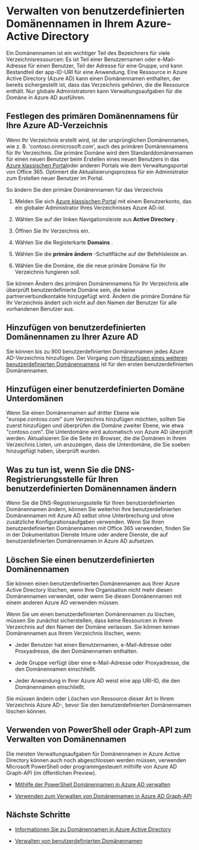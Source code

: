 <properties
    pageTitle="Verwalten von benutzerdefinierten Domänennamen in Ihrem Azure Active Directory | Microsoft Azure"
    description="Konzepte und Vorgehensweisen für die Verwaltung einer benutzerdefinierten Domänennamens in Azure Active Directory"
    services="active-directory"
    documentationCenter=""
    authors="jeffsta"
    manager="femila"
    editor=""/>

<tags
    ms.service="active-directory"
    ms.workload="identity"
    ms.tgt_pltfrm="na"
    ms.devlang="na"
    ms.topic="article"
    ms.date="10/04/2016"
    ms.author="curtand;jeffsta"/>

# <a name="managing-custom-domain-names-in-your-azure-active-directory"></a>Verwalten von benutzerdefinierten Domänennamen in Ihrem Azure-Active Directory

Ein Domänennamen ist ein wichtiger Teil des Bezeichners für viele Verzeichnisressourcen: Es ist Teil einer Benutzernamen oder e-Mail-Adresse für einen Benutzer, Teil der Adresse für eine Gruppe, und kann Bestandteil der app-ID-URI für eine Anwendung. Eine Ressource in Azure Active Directory (Azure AD) kann einen Domänennamen enthalten, der bereits sichergestellt ist, dass das Verzeichnis gehören, die die Ressource enthält. Nur globale Administratoren kann Verwaltungsaufgaben für die Domäne in Azure AD ausführen.

## <a name="set-the-primary-domain-name-for-your-azure-ad-directory"></a>Festlegen des primären Domänennamens für Ihre Azure AD-Verzeichnis

Wenn Ihr Verzeichnis erstellt wird, ist der ursprünglichen Domänennamen, wie z. B. 'contoso.onmicrosoft.com', auch des primären Domänennamens für Ihr Verzeichnis. Die primäre Domäne wird dem Standarddomänennamen für einen neuen Benutzer beim Erstellen eines neuen Benutzers in das [Azure klassischen Portal](https://manage.windowsazure.com/)oder anderen Portals wie dem Verwaltungsportal von Office 365. Optimiert die Aktualisierungsprozess für ein Administrator zum Erstellen neuer Benutzer im Portal.

So ändern Sie den primäre Domänennamen für das Verzeichnis

1.  Melden Sie sich [Azure klassischen Portal](https://manage.windowsazure.com/) mit einem Benutzerkonto, das ein globaler Administrator Ihres Verzeichnisses Azure AD-ist.

2.  Wählen Sie auf der linken Navigationsleiste aus **Active Directory** .

3.  Öffnen Sie Ihr Verzeichnis ein.

4.  Wählen Sie die Registerkarte **Domains** .

5.  Wählen Sie die **primäre ändern** -Schaltfläche auf der Befehlsleiste an.

6.  Wählen Sie die Domäne, die die neue primäre Domäne für Ihr Verzeichnis fungieren soll.

Sie können Ändern des primären Domänennamens für Ihr Verzeichnis alle überprüft benutzerdefinierte Domäne sein, die keine partnerverbundkontakte hinzugefügt wird. Ändern die primäre Domäne für Ihr Verzeichnis ändert sich nicht auf den Namen der Benutzer für alle vorhandenen Benutzer aus.

## <a name="add-custom-domain-names-to-your-azure-ad"></a>Hinzufügen von benutzerdefinierten Domänennamen zu Ihrer Azure AD

Sie können bis zu 900 benutzerdefinierten Domänennamen jedes Azure AD-Verzeichnis hinzufügen. Der Vorgang zum [Hinzufügen eines weiteren benutzerdefinierten Domänennamens](active-directory-add-domain.md) ist für den ersten benutzerdefinierten Domänennamen.

## <a name="add-subdomains-of-a-custom-domain"></a>Hinzufügen einer benutzerdefinierten Domäne Unterdomänen

Wenn Sie einen Domänennamen auf dritter Ebene wie "europe.contoso.com" zum Verzeichnis hinzufügen möchten, sollten Sie zuerst hinzufügen und überprüfen die Domäne zweiter Ebene, wie etwa "contoso.com". Die Unterdomäne wird automatisch von Azure AD überprüft werden. Aktualisieren Sie die Seite im Browser, die die Domänen in Ihrem Verzeichnis Listen, um anzuzeigen, dass die Unterdomäne, die Sie soeben hinzugefügt haben, überprüft wurden.

## <a name="what-to-do-if-you-change-the-dns-registrar-for-your-custom-domain-name"></a>Was zu tun ist, wenn Sie die DNS-Registrierungsstelle für Ihren benutzerdefinierten Domänennamen ändern

Wenn Sie die DNS-Registrierungsstelle für Ihren benutzerdefinierten Domänennamen ändern, können Sie weiterhin Ihre benutzerdefinierten Domänennamen mit Azure AD selbst ohne Unterbrechung und ohne zusätzliche Konfigurationsaufgaben verwenden. Wenn Sie Ihren benutzerdefinierten Domänennamen mit Office 365 verwenden, finden Sie in der Dokumentation Dienste Intune oder andere Dienste, die auf benutzerdefinierten Domänennamen in Azure AD aufsetzen.

## <a name="delete-a-custom-domain-name"></a>Löschen Sie einen benutzerdefinierten Domänennamen

Sie können einen benutzerdefinierten Domänennamen aus Ihrer Azure Active Directory löschen, wenn Ihre Organisation nicht mehr diesen Domänennamen verwendet, oder wenn Sie diesen Domänennamen mit einem anderen Azure AD verwenden müssen.

Wenn Sie um einen benutzerdefinierten Domänennamen zu löschen, müssen Sie zunächst sicherstellen, dass keine Ressourcen in Ihrem Verzeichnis auf den Namen der Domäne verlassen. Sie können keinen Domänennamen aus Ihrem Verzeichnis löschen, wenn:

-   Jeder Benutzer hat einen Benutzernamen, e-Mail-Adresse oder Proxyadresse, die den Domänennamen enthalten.

-   Jede Gruppe verfügt über eine e-Mail-Adresse oder Proxyadresse, die den Domänennamen einschließt.

-   Jeder Anwendung in Ihrer Azure AD weist eine app URI-ID, die den Domänennamen einschließt.

Sie müssen ändern oder Löschen von Ressource dieser Art in Ihrem Verzeichnis Azure AD-, bevor Sie den benutzerdefinierten Domänennamen löschen können.

## <a name="use-powershell-or-graph-api-to-manage-domain-names"></a>Verwenden von PowerShell oder Graph-API zum Verwalten von Domänennamen

Die meisten Verwaltungsaufgaben für Domänennamen in Azure Active Directory können auch noch abgeschlossen werden müssen, verwenden Microsoft PowerShell oder programmgesteuert mithilfe von Azure AD Graph-API (im öffentlichen Preview).

-   [Mithilfe der PowerShell Domänennamen in Azure AD verwalten](https://msdn.microsoft.com/library/azure/e1ef403f-3347-4409-8f46-d72dafa116e0#BKMK_ManageDomains)

-   [Verwenden zum Verwalten von Domänennamen in Azure AD Graph-API](https://msdn.microsoft.com/Library/Azure/Ad/Graph/api/domains-operations)

## <a name="next-steps"></a>Nächste Schritte

-   [Informationen Sie zu Domänennamen in Azure Active Directory](active-directory-add-domain-concepts.md)

-   [Verwalten von benutzerdefinierten Domänennamen](active-directory-add-manage-domain-names.md)
